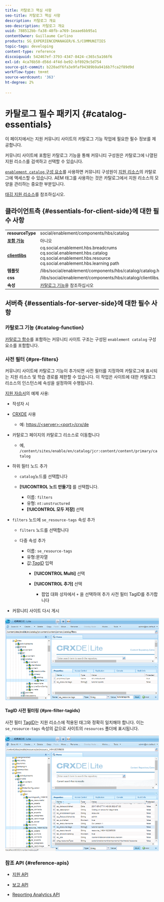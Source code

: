 ```yaml
---
title: 카탈로그 핵심 사항
seo-title: 카탈로그 핵심 사항
description: 카탈로그 개요
seo-description: 카탈로그 개요
uuid: 788512bb-fa38-48fb-a769-1eaae6bb95a1
contentOwner: Guillaume Carlino
products: SG_EXPERIENCEMANAGER/6.5/COMMUNITIES
topic-tags: developing
content-type: reference
discoiquuid: 542467ef-3793-4347-8424-c365c5a166f6
exl-id: 4ca76b50-d56d-4f4d-be92-bf8929c5d754
source-git-commit: b220adf6fa3e9faf94389b9a9416b7fca2f89d9d
workflow-type: tm+mt
source-wordcount: '363'
ht-degree: 2%

---
```


# 카탈로그 필수 패키지 {#catalog-essentials}

이 페이지에서는 지원 커뮤니티 사이트의 카탈로그 기능 작업에 필요한 필수 정보를 제공합니다.

커뮤니티 사이트에 포함된 카탈로그 기능을 통해 커뮤니티 구성원은 카탈로그에 나열된 지원 리소스를 검색하고 선택할 수 있습니다.

[ `enablement catalog` 구성 요소](catalog.md)를 사용하면 커뮤니티 구성원이 [지원 리소스](resources.md)의 카탈로그에 액세스할 수 있습니다. AEM 태그를 사용하는 것은 카탈로그에서 지원 리소스의 모양을 관리하는 중요한 부분입니다.

[태깅 지원 리소스](tag-resources.md)를 참조하십시오.

## 클라이언트측 {#essentials-for-client-side}에 대한 필수 사항

<table>
 <tbody>
  <tr>
   <td> <strong>resourceType</strong></td>
   <td>social/enablement/components/hbs/catalog</td>
  </tr>
  <tr>
   <td> <a href="scf.md#add-or-include-a-communities-component"><strong>포함 가능</strong></a></td>
   <td>아니오</td>
  </tr>
  <tr>
   <td> <a href="clientlibs.md"><strong>clientlibs</strong></a></td>
   <td>cq.social.enablement.hbs.breadcrums<br /> cq.social.enablement.hbs.catalog<br /> cq.social.enablement.hbs.resource<br /> cq.social.enablement.hbs.learning path</td>
  </tr>
  <tr>
   <td> <strong>템플릿</strong></td>
   <td> /libs/social/enablement/components/hbs/catalog/catalog.hbs<br /> </td>
  </tr>
  <tr>
   <td> <strong>css</strong></td>
   <td> /libs/social/enablement/components/hbs/catalog/clientlibs/catalog.css</td>
  </tr>
  <tr>
   <td><strong> 속성</strong></td>
   <td><a href="catalog.md">카탈로그 기능</a>을 참조하십시오</td>
  </tr>
 </tbody>
</table>

## 서버측 {#essentials-for-server-side}에 대한 필수 사항

### 카탈로그 기능 {#catalog-function}

[카탈로그 함수](functions.md#catalog-function)를 포함하는 커뮤니티 사이트 구조는 구성된 `enablement catalog` 구성 요소를 포함합니다.

### 사전 필터 {#pre-filters}

커뮤니티 사이트에 카탈로그 기능이 추가되면 사전 필터를 지정하여 카탈로그에 표시되는 지원 리소스 및 학습 경로를 제한할 수 있습니다. 이 작업은 사이트에 대한 카탈로그 리소스의 인스턴스에 속성을 설정하여 수행됩니다.

[지원 자습서](getting-started-enablement.md)의 예제 사용:

* 작성자 시
* [CRXDE](../../help/sites-developing/developing-with-crxde-lite.md) 사용

   * 예: [https://&lt;server>:&lt;port>/crx/de](http://localhost:4502/crx/de)

* 카탈로그 페이지의 카탈로그 리소스로 이동합니다

   * 예, `/content/sites/enable/en/catalog/jcr:content/content/primary/catalog`

* 하위 필터 노드 추가

   * `catalog`노드를 선택합니다
   * **[!UICONTROL 노드 만들기]** 를 선택합니다.

      * 이름: `filters`
      * 유형: `nt:unstructured`
      * **[!UICONTROL 모두 저장]** 선택

* `filters` 노드에 `se_resource-tags` 속성 추가

   * `filters` 노드를 선택합니다
   * 다중 속성 추가

      * 이름: `se_resource-tags`
      * 유형:문자열
      * 값:*[TagID](#pre-filter-tagids)* 입력
         * **[!UICONTROL Multi]** 선택
         * **[!UICONTROL 추가]** 선택

            * 팝업 대화 상자에서 `+` 을 선택하여 추가 사전 필터 TagID를 추가합니다

* 커뮤니티 사이트 다시 게시

![configure-catalog](assets/configure-catalog.png)

#### TagID 사전 필터링 {#pre-filter-tagids}

사전 필터 [TagID](../../help/sites-developing/framework.md#tagid)는 지원 리소스에 적용된 태그와 정확히 일치해야 합니다. 이는 `se_resource-tags` 속성의 값으로 사이트의 `resources` 폴더에 표시됩니다.

![configure-filters](assets/configure-catalog1.png)

### 참조 API {#reference-apis}

* [지원 API](https://helpx.adobe.com/experience-manager/6-5/sites/developing/using/reference-materials/javadoc/com/adobe/cq/social/enablement/client/api/package-summary.html)

* [보고 API](https://helpx.adobe.com/experience-manager/6-5/sites/developing/using/reference-materials/javadoc/com/adobe/cq/social/enablement/client/reporting/api/package-summary.html)

* [Reporting Analytics API](https://helpx.adobe.com/experience-manager/6-5/sites/developing/using/reference-materials/javadoc/com/adobe/cq/social/enablement/client/reporting/analytics/api/package-summary.html)
